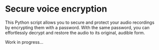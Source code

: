 # Secure voice encryption
This Python script allows you to secure and protect your audio recordings by encrypting them with a password. With the same password, you can effortlessly decrypt and restore the audio to its original, audible form.

Work in progress...
